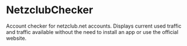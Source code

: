 # NetzclubChecker
Account checker for netzclub.net accounts. Displays current used traffic and traffic available without the need to install an app or use the official website.
